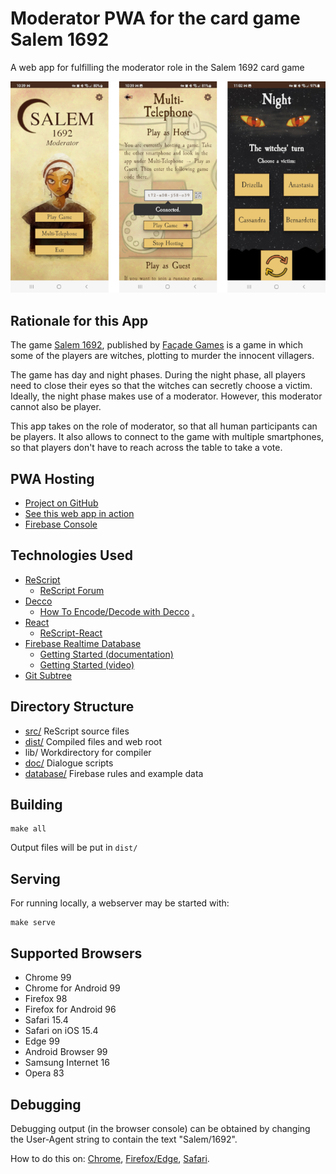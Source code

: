 
# Moderator PWA for the card game Salem 1692

A web app for fulfilling the moderator role in the Salem 1692 card game

![Screenshots](doc/screenshots.png)

## Rationale for this App

The game [Salem 1692](https://www.boardgamegeek.com/boardgame/175549/salem-1692),
published by [Façade Games](https://facadegames.com/products/salem-1692)
is a game in which some of the players are witches, plotting to murder the
innocent villagers.

The game has day and night phases. During the night phase, all players
need to close their eyes so that the witches can secretly choose a
victim.  Ideally, the night phase makes use of a moderator. However,
this moderator cannot also be player.

This app takes on the role of moderator, so that all human participants
can be players. It also allows to connect to the game with multiple
smartphones, so that players don't have to reach across the table to
take a vote.


## PWA Hosting

- [Project on GitHub](https://github.com/ruittenb/salem-1692)
- [See this web app in action](https://ruittenb.github.io/salem-1692/)
- [Firebase Console](https://console.firebase.google.com/u/0/project/salem-1692-moderator-new/overview)

## Technologies Used

- [ReScript](https://rescript-lang.org/docs/manual/latest/overview)
  - [ReScript Forum](https://www.reddit.com/r/rescript/)
- [Decco](https://github.com/reasonml-labs/decco)
  - [How To Encode/Decode with Decco](doc/Decoder%20une%20enumeration%20depuis%20une%20API%20en%20ReScript%20avec%20decco.pdf) [.](https://blog.thomasdeconinck.fr/articles/decoder-une-enumeration-depuis-une-api-en-rescript-avec-decco)
- [React](https://reactjs.org/docs/getting-started.html)
  - [ReScript-React](https://rescript-lang.org/docs/react/latest/introduction)
- [Firebase Realtime Database](https://firebase.google.com/docs/database)
  - [Getting Started (documentation)](https://firebase.google.com/docs/database/web/start)
  - [Getting Started (video)](https://www.youtube.com/watch?v=rQvOAnNvcNQ)
- [Git Subtree](https://www.atlassian.com/git/tutorials/git-subtree)

## Directory Structure

- [src/](src/) ReScript source files
- [dist/](dist/) Compiled files and web root
- lib/ Workdirectory for compiler
- [doc/](doc/) Dialogue scripts
- [database/](database/) Firebase rules and example data

## Building

```
make all
```

Output files will be put in `dist/`

## Serving

For running locally, a webserver may be started with:

```
make serve
```

## Supported Browsers

- Chrome 99
- Chrome for Android 99
- Firefox 98
- Firefox for Android 96
- Safari 15.4
- Safari on iOS 15.4
- Edge 99
- Android Browser 99
- Samsung Internet 16
- Opera 83

## Debugging

Debugging output (in the browser console) can be obtained by changing the User-Agent string
to contain the text "Salem/1692".

How to do this on: [Chrome](https://www.alphr.com/change-user-agent-string-google-chrome/),
[Firefox/Edge](https://geekflare.com/change-user-agent-in-browser/),
[Safari](https://www.technipages.com/how-to-change-user-agent-in-safari).


